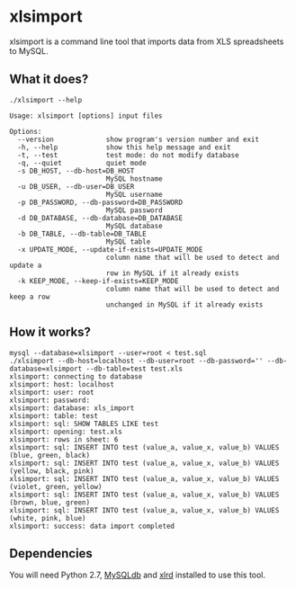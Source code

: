 xlsimport
=========

xlsimport is a command line tool that imports data from XLS spreadsheets to MySQL.

What it does?
-------------

```
./xlsimport --help

Usage: xlsimport [options] input files

Options:
  --version             show program's version number and exit
  -h, --help            show this help message and exit
  -t, --test            test mode: do not modify database
  -q, --quiet           quiet mode
  -s DB_HOST, --db-host=DB_HOST
                        MySQL hostname
  -u DB_USER, --db-user=DB_USER
                        MySQL username
  -p DB_PASSWORD, --db-password=DB_PASSWORD
                        MySQL password
  -d DB_DATABASE, --db-database=DB_DATABASE
                        MySQL database
  -b DB_TABLE, --db-table=DB_TABLE
                        MySQL table
  -x UPDATE_MODE, --update-if-exists=UPDATE_MODE
                        column name that will be used to detect and update a
                        row in MySQL if it already exists
  -k KEEP_MODE, --keep-if-exists=KEEP_MODE
                        column name that will be used to detect and keep a row
                        unchanged in MySQL if it already exists
```

How it works?
-------------

```
mysql --database=xlsimport --user=root < test.sql
./xlsimport --db-host=localhost --db-user=root --db-password='' --db-database=xlsimport --db-table=test test.xls
xlsimport: connecting to database
xlsimport: host: localhost
xlsimport: user: root
xlsimport: password: 
xlsimport: database: xls_import
xlsimport: table: test
xlsimport: sql: SHOW TABLES LIKE test
xlsimport: opening: test.xls
xlsimport: rows in sheet: 6
xlsimport: sql: INSERT INTO test (value_a, value_x, value_b) VALUES (blue, green, black)
xlsimport: sql: INSERT INTO test (value_a, value_x, value_b) VALUES (yellow, black, pink)
xlsimport: sql: INSERT INTO test (value_a, value_x, value_b) VALUES (violet, green, yellow)
xlsimport: sql: INSERT INTO test (value_a, value_x, value_b) VALUES (brown, blue, green)
xlsimport: sql: INSERT INTO test (value_a, value_x, value_b) VALUES (white, pink, blue)
xlsimport: success: data import completed
```

Dependencies
------------

You will need Python 2.7, [MySQLdb](http://pypi.python.org/pypi/MySQL-python) and [xlrd](http://pypi.python.org/pypi/xlrd) installed to use this tool.
